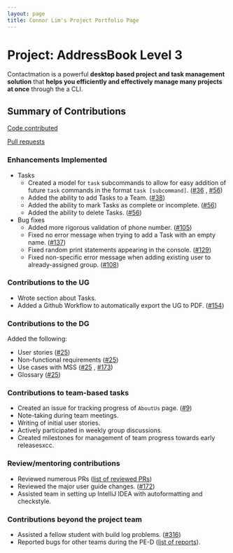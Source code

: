 ```yaml
---
layout: page
title: Connor Lim's Project Portfolio Page
---
```


# Project: AddressBook Level 3

Contactmation is a powerful **desktop based project and task management solution** that **helps you efficiently and
effectively manage many projects at once** through the a CLI.

## Summary of Contributions

[Code contributed](https://nus-cs2103-ay2223s1.github.io/tp-dashboard/?search=connlim&breakdown=true)

[Pull requests](https://github.com/AY2223S1-CS2103T-T11-1/tp/pulls?q=is%3Apr+author%3Aconnlim)

### Enhancements Implemented

- Tasks
    - Created a model for `task` subcommands to allow for easy addition of future `task` commands in the
      format `task [subcommand]`. ([#36](https://github.com/AY2223S1-CS2103T-T11-1/tp/pull/36)
      , [#56](https://github.com/AY2223S1-CS2103T-T11-1/tp/pull/56))
    - Added the ability to add Tasks to a Team. ([#38](https://github.com/AY2223S1-CS2103T-T11-1/tp/pull/38))
    - Added the ability to mark Tasks as complete or
      incomplete. ([#56](https://github.com/AY2223S1-CS2103T-T11-1/tp/pull/56))
    - Added the ability to delete Tasks. ([#56](https://github.com/AY2223S1-CS2103T-T11-1/tp/pull/56))
- Bug fixes
    - Added more rigorous validation of phone number. ([#105](https://github.com/AY2223S1-CS2103T-T11-1/tp/issues/105))
    - Fixed no error message when trying to add a Task with an empty
      name. ([#137](https://github.com/AY2223S1-CS2103T-T11-1/tp/issues/137))
    - Fixed random print statements appearing in the
      console. ([#129](https://github.com/AY2223S1-CS2103T-T11-1/tp/issues/137))
    - Fixed non-specific error message when adding existing user to already-assigned
      group. ([#108](https://github.com/AY2223S1-CS2103T-T11-1/tp/issues/108))

### Contributions to the UG

- Wrote section about Tasks.
- Added a Github Workflow to automatically export the UG to
  PDF. ([\#154](https://github.com/AY2223S1-CS2103T-T11-1/tp/pull/154))

### Contributions to the DG

Added the following:

- User stories ([#25](https://github.com/AY2223S1-CS2103T-T11-1/tp/pull/25))
- Non-functional requirements ([#25](https://github.com/AY2223S1-CS2103T-T11-1/tp/pull/25))
- Use cases with MSS ([#25](https://github.com/AY2223S1-CS2103T-T11-1/tp/pull/25)
  , [#173](https://github.com/AY2223S1-CS2103T-T11-1/tp/pull/173))
- Glossary ([#25](https://github.com/AY2223S1-CS2103T-T11-1/tp/pull/25))

### Contributions to team-based tasks

- Created an issue for tracking progress of `AboutUs`
  page. ([#9](https://github.com/AY2223S1-CS2103T-T11-1/tp/issues/9))
- Note-taking during team meetings.
- Writing of initial user stories.
- Actively participated in weekly group discussions.
- Created milestones for management of team progress towards early releasesxcc.

### Review/mentoring contributions

- Reviewed numerous
  PRs ([list of reviewed PRs](https://github.com/AY2223S1-CS2103T-T11-1/tp/pulls?q=is%3Apr+is%3Aclosed+reviewed-by%3Aconnlim))
- Reviewed the major user guide
  changes. ([#172](https://github.com/AY2223S1-CS2103T-T11-1/tp/pull/172#pullrequestreview-1170043487))
- Assisted team in setting up IntelliJ IDEA with autoformatting and checkstyle.

### Contributions beyond the project team

- Assisted a fellow student with build log problems. ([#316](https://github.com/nus-cs2103-AY2223S1/forum/issues/316))
- Reported bugs for other teams during the PE-D ([list of reports](https://github.com/connlim/ped/issues)).


